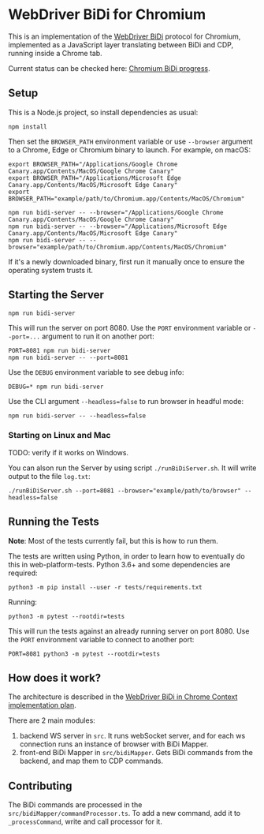# WebDriver BiDi for Chromium

This is an implementation of the [WebDriver BiDi](https://w3c.github.io/webdriver-bidi/) protocol for Chromium, implemented as a JavaScript layer translating between BiDi and CDP, running inside a Chrome tab.

Current status can be checked here: [Chromium BiDi progress](https://docs.google.com/spreadsheets/d/1acM-kHlubpwnW1mFboS9hePawq3u1kf21oQzD16q-Ao/edit?usp=sharing&resourcekey=0-PuLHQYLmDJUOXH_mFO-QiA).

## Setup

This is a Node.js project, so install dependencies as usual:

    npm install

Then set the `BROWSER_PATH` environment variable or use `--browser` argument to a Chrome, Edge or Chromium binary to launch. For example, on macOS:

    export BROWSER_PATH="/Applications/Google Chrome Canary.app/Contents/MacOS/Google Chrome Canary"
    export BROWSER_PATH="/Applications/Microsoft Edge Canary.app/Contents/MacOS/Microsoft Edge Canary"
    export BROWSER_PATH="example/path/to/Chromium.app/Contents/MacOS/Chromium"

    npm run bidi-server -- --browser="/Applications/Google Chrome Canary.app/Contents/MacOS/Google Chrome Canary"
    npm run bidi-server -- --browser="/Applications/Microsoft Edge Canary.app/Contents/MacOS/Microsoft Edge Canary"
    npm run bidi-server -- --browser="example/path/to/Chromium.app/Contents/MacOS/Chromium"

If it's a newly downloaded binary, first run it manually once to ensure the operating system trusts it.

## Starting the Server

    npm run bidi-server

This will run the server on port 8080. Use the `PORT` environment variable or `--port=...` argument to run it on another port:

    PORT=8081 npm run bidi-server
    npm run bidi-server -- --port=8081

Use the `DEBUG` environment variable to see debug info:

    DEBUG=* npm run bidi-server

Use the CLI argument `--headless=false` to run browser in headful mode:

    npm run bidi-server -- --headless=false

### Starting on Linux and Mac

TODO: verify if it works on Windows.

You can alson run the Server by using script `./runBiDiServer.sh`. It will write output to the file `log.txt`:

    ./runBiDiServer.sh --port=8081 --browser="example/path/to/browser" --headless=false

## Running the Tests

**Note**: Most of the tests currently fail, but this is how to run them.

The tests are written using Python, in order to learn how to eventually do this
in web-platform-tests. Python 3.6+ and some dependencies are required:

    python3 -m pip install --user -r tests/requirements.txt

Running:

    python3 -m pytest --rootdir=tests

This will run the tests against an already running server on port 8080. Use the `PORT` environment variable to connect to another port:

    PORT=8081 python3 -m pytest --rootdir=tests

## How does it work?

The architecture is described in the [WebDriver BiDi in Chrome Context implementation plan](https://docs.google.com/document/d/1VfQ9tv0wPSnb5TI-MOobjoQ5CXLnJJx9F_PxOMQc8kY).

There are 2 main modules:

1. backend WS server in `src`. It runs webSocket server, and for each ws connection runs an instance of browser with BiDi Mapper.
2. front-end BiDi Mapper in `src/bidiMapper`. Gets BiDi commands from the backend, and map them to CDP commands.

## Contributing

The BiDi commands are processed in the `src/bidiMapper/commandProcessor.ts`. To add a new command, add it to `_processCommand`, write and call processor for it.
